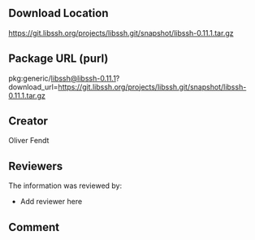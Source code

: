 ## Download Location

https://git.libssh.org/projects/libssh.git/snapshot/libssh-0.11.1.tar.gz

## Package URL (purl)

pkg:generic/libssh@libssh-0.11.1?download_url=https://git.libssh.org/projects/libssh.git/snapshot/libssh-0.11.1.tar.gz

## Creator

Oliver Fendt

## Reviewers

The information was reviewed by:

* Add reviewer here

## Comment

